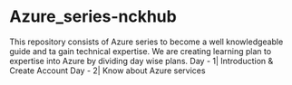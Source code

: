 # Azure_series-nckhub
This repository consists of Azure series to become a well knowledgeable guide and ta gain technical expertise. We are creating learning plan to expertise into Azure by dividing day wise plans.
Day - 1| Introduction & Create Account
Day - 2| Know about Azure services

